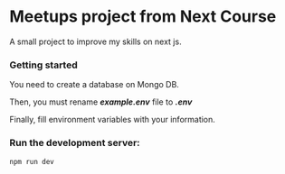 # Meetups project from Next Course

A small project to improve my skills on next js.

### Getting started

You need to create a database on Mongo DB.


Then, you must rename ***example.env*** file to ***.env***


Finally, fill environment variables with your information.

### Run the development server:

```
npm run dev
```
